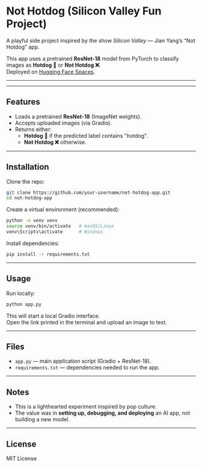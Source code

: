 # Not Hotdog (Silicon Valley Fun Project)

A playful side project inspired by the show *Silicon Valley* — Jian Yang’s “Not Hotdog” app.  

This app uses a pretrained **ResNet-18** model from PyTorch to classify images as **Hotdog 🌭** or **Not Hotdog ❌**.  
Deployed on [Hugging Face Spaces](https://huggingface.co/spaces/dhsqr/nothotdog).

---


---

## Features
- Loads a pretrained **ResNet-18** (ImageNet weights).  
- Accepts uploaded images (via Gradio).  
- Returns either:
  - **Hotdog 🌭** if the predicted label contains "hotdog".  
  - **Not Hotdog ❌** otherwise.  

---

## Installation

Clone the repo:

```bash
git clone https://github.com/your-username/not-hotdog-app.git
cd not-hotdog-app
```

Create a virtual environment (recommended):

```bash
python -m venv venv
source venv/bin/activate   # macOS/Linux
venv\Scripts\activate      # Windows
```

Install dependencies:

```bash
pip install -r requirements.txt
```

---

## Usage

Run locally:

```bash
python app.py
```

This will start a local Gradio interface.  
Open the link printed in the terminal and upload an image to test.

---

## Files
- `app.py` — main application script (Gradio + ResNet-18).  
- `requirements.txt` — dependencies needed to run the app.  

---

## Notes
- This is a lighthearted experiment inspired by pop culture.  
- The value was in **setting up, debugging, and deploying** an AI app, not building a new model.  

---

## License
MIT License
